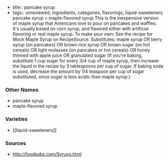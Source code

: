 - title:: pancake syrup
- tags:: unreviewed, ingredients, categories, flavorings, liquid-sweeteners
pancake syrup = maple-flavored syrup This is the inexpensive version of maple syrup that Americans love to pour on pancakes and waffles. It's usually based on corn syrup, and flavored either with artificial flavoring or real maple syrup. To make your own: See the recipe for Mock Maple Syrup on RecipeSource. Substitutes: maple syrup OR berry syrup (on pancakes) OR brown rice syrup OR brown sugar (on hot cereals) OR light molasses (on pancakes or hot cereals) OR honey thinned with apple juice OR granulated sugar (If you're baking, substitute 1 cup sugar for every 3/4 cup of maple syrup, then increase the liquid in the recipe by 3 tablespoons per cup of sugar. If baking soda is used, decrease the amount by 1/4 teaspoon per cup of sugar substituted, since sugar is less acidic than maple syrup.)

### Other Names

* pancake syrup
* maple-flavored syrup

### Varieties

* [[liquid-sweeteners]]

### Sources
* http://foodsubs.com/Syrups.html
